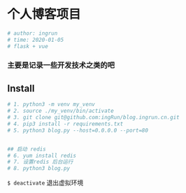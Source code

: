 # 个人博客项目

```python
# author: ingrun
# time: 2020-01-05
# flask + vue
```


### 主要是记录一些开发技术之类的吧

 ## Install

```python
# 1. python3 -m venv my_venv
# 2. source ./my_venv/bin/activate
# 3. git clone git@github.com:ingRun/blog.ingrun.cn.git
# 4. pip3 install -r requirements.txt
# 5. python3 blog.py --host=0.0.0.0 --port=80


## 启动 redis 
# 6. yum install redis
# 7. 设置redis 后台运行
# 8. python3 blog.py
```

 `$ deactivate` 退出虚拟环境